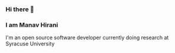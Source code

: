 ### Hi there 👋
### I am Manav Hirani
I'm an open source software developer currently doing research at Syracuse University
